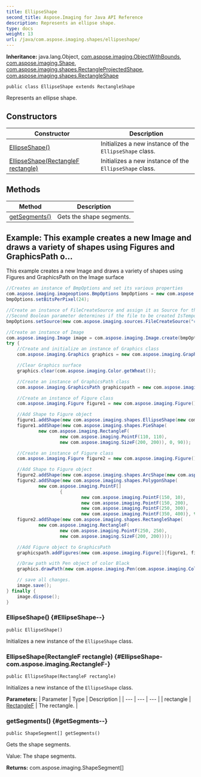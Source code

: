 ```yaml
---
title: EllipseShape
second_title: Aspose.Imaging for Java API Reference
description: Represents an ellipse shape.
type: docs
weight: 13
url: /java/com.aspose.imaging.shapes/ellipseshape/
---
```

**Inheritance:**
java.lang.Object, [com.aspose.imaging.ObjectWithBounds](../../com.aspose.imaging/objectwithbounds), [com.aspose.imaging.Shape](../../com.aspose.imaging/shape), [com.aspose.imaging.shapes.RectangleProjectedShape](../../com.aspose.imaging.shapes/rectangleprojectedshape), [com.aspose.imaging.shapes.RectangleShape](../../com.aspose.imaging.shapes/rectangleshape)
```
public class EllipseShape extends RectangleShape
```

Represents an ellipse shape.
## Constructors

| Constructor | Description |
| --- | --- |
| [EllipseShape()](#EllipseShape--) | Initializes a new instance of the `EllipseShape` class. |
| [EllipseShape(RectangleF rectangle)](#EllipseShape-com.aspose.imaging.RectangleF-) | Initializes a new instance of the `EllipseShape` class. |
## Methods

| Method | Description |
| --- | --- |
| [getSegments()](#getSegments--) | Gets the shape segments. |

## Example: This example creates a new Image and draws a variety of shapes using Figures and GraphicsPath o...
This example creates a new Image and draws a variety of shapes using Figures and GraphicsPath on the Image surface
``` java
//Creates an instance of BmpOptions and set its various properties
com.aspose.imaging.imageoptions.BmpOptions bmpOptions = new com.aspose.imaging.imageoptions.BmpOptions();
bmpOptions.setBitsPerPixel(24);

//Create an instance of FileCreateSource and assign it as Source for the instance of BmpOptions
//Second Boolean parameter determines if the file to be created IsTemporal or not
bmpOptions.setSource(new com.aspose.imaging.sources.FileCreateSource("c:\\temp\\output.bmp", false));

//Create an instance of Image
com.aspose.imaging.Image image = com.aspose.imaging.Image.create(bmpOptions, 500, 500);
try {
    //Create and initialize an instance of Graphics class
    com.aspose.imaging.Graphics graphics = new com.aspose.imaging.Graphics(image);

    //Clear Graphics surface
    graphics.clear(com.aspose.imaging.Color.getWheat());

    //Create an instance of GraphicsPath class
    com.aspose.imaging.GraphicsPath graphicspath = new com.aspose.imaging.GraphicsPath();

    //Create an instance of Figure class
    com.aspose.imaging.Figure figure1 = new com.aspose.imaging.Figure();

    //Add Shape to Figure object
    figure1.addShape(new com.aspose.imaging.shapes.EllipseShape(new com.aspose.imaging.RectangleF(50, 50, 300, 300)));
    figure1.addShape(new com.aspose.imaging.shapes.PieShape(
            new com.aspose.imaging.RectangleF(
                    new com.aspose.imaging.PointF(110, 110),
                    new com.aspose.imaging.SizeF(200, 200)), 0, 90));

    //Create an instance of Figure class
    com.aspose.imaging.Figure figure2 = new com.aspose.imaging.Figure();

    //Add Shape to Figure object
    figure2.addShape(new com.aspose.imaging.shapes.ArcShape(new com.aspose.imaging.RectangleF(10, 10, 300, 300), 0, 45));
    figure2.addShape(new com.aspose.imaging.shapes.PolygonShape(
            new com.aspose.imaging.PointF[]
                    {
                            new com.aspose.imaging.PointF(150, 10),
                            new com.aspose.imaging.PointF(150, 200),
                            new com.aspose.imaging.PointF(250, 300),
                            new com.aspose.imaging.PointF(350, 400)}, true));
    figure2.addShape(new com.aspose.imaging.shapes.RectangleShape(
            new com.aspose.imaging.RectangleF(
                    new com.aspose.imaging.PointF(250, 250),
                    new com.aspose.imaging.SizeF(200, 200))));

    //Add Figure object to GraphicsPath
    graphicspath.addFigures(new com.aspose.imaging.Figure[]{figure1, figure2});

    //Draw path with Pen object of color Black
    graphics.drawPath(new com.aspose.imaging.Pen(com.aspose.imaging.Color.getBlack(), 2), graphicspath);

    // save all changes.
    image.save();
} finally {
    image.dispose();
}
```

### EllipseShape() {#EllipseShape--}
```
public EllipseShape()
```


Initializes a new instance of the `EllipseShape` class.

### EllipseShape(RectangleF rectangle) {#EllipseShape-com.aspose.imaging.RectangleF-}
```
public EllipseShape(RectangleF rectangle)
```


Initializes a new instance of the `EllipseShape` class.

**Parameters:**
| Parameter | Type | Description |
| --- | --- | --- |
| rectangle | [RectangleF](../../com.aspose.imaging/rectanglef) | The rectangle. |

### getSegments() {#getSegments--}
```
public ShapeSegment[] getSegments()
```


Gets the shape segments.

Value: The shape segments.

**Returns:**
com.aspose.imaging.ShapeSegment[]
